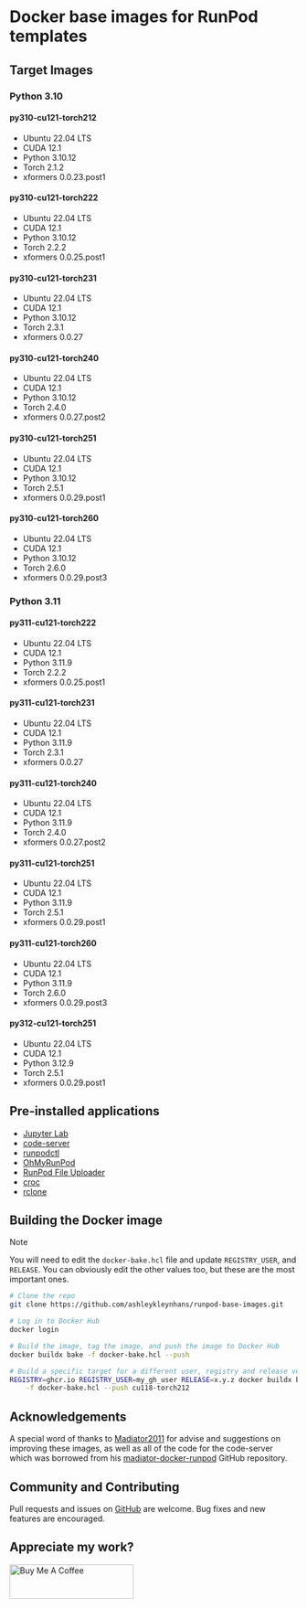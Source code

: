 # Docker base images for RunPod templates

## Target Images

### Python 3.10

#### py310-cu121-torch212

- Ubuntu 22.04 LTS
- CUDA 12.1
- Python 3.10.12
- Torch 2.1.2
- xformers 0.0.23.post1

#### py310-cu121-torch222

- Ubuntu 22.04 LTS
- CUDA 12.1
- Python 3.10.12
- Torch 2.2.2
- xformers 0.0.25.post1

#### py310-cu121-torch231

- Ubuntu 22.04 LTS
- CUDA 12.1
- Python 3.10.12
- Torch 2.3.1
- xformers 0.0.27

#### py310-cu121-torch240

- Ubuntu 22.04 LTS
- CUDA 12.1
- Python 3.10.12
- Torch 2.4.0
- xformers 0.0.27.post2

#### py310-cu121-torch251

- Ubuntu 22.04 LTS
- CUDA 12.1
- Python 3.10.12
- Torch 2.5.1
- xformers 0.0.29.post1

#### py310-cu121-torch260

- Ubuntu 22.04 LTS
- CUDA 12.1
- Python 3.10.12
- Torch 2.6.0
- xformers 0.0.29.post3

### Python 3.11

#### py311-cu121-torch222

- Ubuntu 22.04 LTS
- CUDA 12.1
- Python 3.11.9
- Torch 2.2.2
- xformers 0.0.25.post1

#### py311-cu121-torch231

- Ubuntu 22.04 LTS
- CUDA 12.1
- Python 3.11.9
- Torch 2.3.1
- xformers 0.0.27

#### py311-cu121-torch240

- Ubuntu 22.04 LTS
- CUDA 12.1
- Python 3.11.9
- Torch 2.4.0
- xformers 0.0.27.post2

#### py311-cu121-torch251

- Ubuntu 22.04 LTS
- CUDA 12.1
- Python 3.11.9
- Torch 2.5.1
- xformers 0.0.29.post1

#### py311-cu121-torch260

- Ubuntu 22.04 LTS
- CUDA 12.1
- Python 3.11.9
- Torch 2.6.0
- xformers 0.0.29.post3

#### py312-cu121-torch251

- Ubuntu 22.04 LTS
- CUDA 12.1
- Python 3.12.9
- Torch 2.5.1
- xformers 0.0.29.post1

## Pre-installed applications

* [Jupyter Lab](https://github.com/jupyterlab/jupyterlab)
* [code-server](https://github.com/coder/code-server)
* [runpodctl](https://github.com/runpod/runpodctl)
* [OhMyRunPod](https://github.com/kodxana/OhMyRunPod)
* [RunPod File Uploader](https://github.com/kodxana/RunPod-FilleUploader)
* [croc](https://github.com/schollz/croc)
* [rclone](https://rclone.org/)

## Building the Docker image

> [!NOTE]
> You will need to edit the `docker-bake.hcl` file and update `REGISTRY_USER`,
> and `RELEASE`.  You can obviously edit the other values too, but these
> are the most important ones.

```bash
# Clone the repo
git clone https://github.com/ashleykleynhans/runpod-base-images.git

# Log in to Docker Hub
docker login

# Build the image, tag the image, and push the image to Docker Hub
docker buildx bake -f docker-bake.hcl --push

# Build a specific target for a different user, registry and release version
REGISTRY=ghcr.io REGISTRY_USER=my_gh_user RELEASE=x.y.z docker buildx bake \
    -f docker-bake.hcl --push cu118-torch212
```

## Acknowledgements

A special word of thanks to [Madiator2011](https://github.com/kodxana) for advise
and suggestions on improving these images, as well as all of the code for the
code-server which was borrowed from his [madiator-docker-runpod](
https://github.com/kodxana/madiator-docker-runpod) GitHub repository.

## Community and Contributing

Pull requests and issues on [GitHub](https://github.com/ashleykleynhans/runpod-base-images)
are welcome. Bug fixes and new features are encouraged.

## Appreciate my work?

<a href="https://www.buymeacoffee.com/ashleyk" target="_blank"><img src="https://cdn.buymeacoffee.com/buttons/v2/default-yellow.png" alt="Buy Me A Coffee" style="height: 60px !important;width: 217px !important;" ></a>
